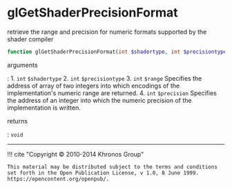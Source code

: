 # glGetShaderPrecisionFormat
retrieve the range and precision for numeric formats supported by the shader
compiler

```php
function glGetShaderPrecisionFormat(int $shadertype, int $precisiontype, int &$range, int &$precision) : void
```

arguments

:    1. `int` `$shadertype` 
    2. `int` `$precisiontype` 
    3. `int` `$range` Specifies the address of array of two integers into which
    encodings of the implementation's numeric range are returned.
    4. `int` `$precision` Specifies the address of an integer into which the
    numeric precision of the implementation is written.

returns

:    `void` 

---
     

!!! cite "Copyright © 2010-2014 Khronos Group"

    This material may be distributed subject to the terms and conditions set forth in the Open Publication License, v 1.0, 8 June 1999. https://opencontent.org/openpub/.